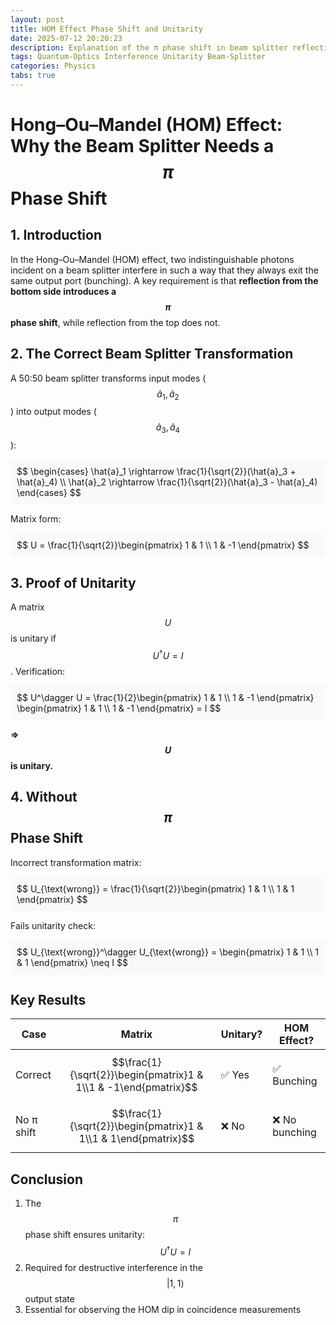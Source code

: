 ```yaml
---
layout: post  
title: HOM Effect Phase Shift and Unitarity  
date: 2025-07-12 20:20:23  
description: Explanation of the π phase shift in beam splitter reflections and discrete proof of unitarity requirement.  
tags: Quantum-Optics Interference Unitarity Beam-Splitter  
categories: Physics  
tabs: true  
---
```


# Hong–Ou–Mandel (HOM) Effect: Why the Beam Splitter Needs a <span>$$\pi$$</span> Phase Shift

## 1. Introduction
In the Hong–Ou–Mandel (HOM) effect, two indistinguishable photons incident on a beam splitter interfere in such a way that they always exit the same output port (bunching). A key requirement is that **reflection from the bottom side introduces a $$\pi$$ phase shift**, while reflection from the top does not.

## 2. The Correct Beam Splitter Transformation
A 50:50 beam splitter transforms input modes ($$\hat{a}_1, \hat{a}_2$$) into output modes ($$\hat{a}_3, \hat{a}_4$$):

<div style="margin: 15px 0; padding: 10px; background-color: #f8f9fa; border-radius: 5px;">
$$
\begin{cases}
\hat{a}_1 \rightarrow \frac{1}{\sqrt{2}}(\hat{a}_3 + \hat{a}_4) \\
\hat{a}_2 \rightarrow \frac{1}{\sqrt{2}}(\hat{a}_3 - \hat{a}_4)
\end{cases}
$$
</div>

Matrix form:

<div style="margin: 15px 0; padding: 10px; background-color: #f8f9fa; border-radius: 5px;">
$$
U = \frac{1}{\sqrt{2}}\begin{pmatrix}
1 & 1 \\
1 & -1
\end{pmatrix}
$$
</div>

## 3. Proof of Unitarity
A matrix $$U$$ is unitary if $$U^\dagger U = I$$. Verification:

<div style="margin: 15px 0; padding: 10px; background-color: #f8f9fa; border-radius: 5px;">
$$
U^\dagger U = \frac{1}{2}\begin{pmatrix}
1 & 1 \\
1 & -1
\end{pmatrix}
\begin{pmatrix}
1 & 1 \\
1 & -1
\end{pmatrix}
= I
$$
</div>

**⇒ $$U$$ is unitary.**

## 4. Without $$\pi$$ Phase Shift
Incorrect transformation matrix:

<div style="margin: 15px 0; padding: 10px; background-color: #f8f9fa; border-radius: 5px;">
$$
U_{\text{wrong}} = \frac{1}{\sqrt{2}}\begin{pmatrix}
1 & 1 \\
1 & 1
\end{pmatrix}
$$
</div>

Fails unitarity check:

<div style="margin: 15px 0; padding: 10px; background-color: #f8f9fa; border-radius: 5px;">
$$
U_{\text{wrong}}^\dagger U_{\text{wrong}} = \begin{pmatrix}
1 & 1 \\
1 & 1
\end{pmatrix} \neq I
$$
</div>

## Key Results

| Case       | Matrix                                                          | Unitary? | HOM Effect?   |
| ---------- | --------------------------------------------------------------- | -------- | ------------- |
| Correct    | $$\frac{1}{\sqrt{2}}\begin{pmatrix}1 & 1\\1 & -1\end{pmatrix}$$ | ✅ Yes    | ✅ Bunching    |
| No π shift | $$\frac{1}{\sqrt{2}}\begin{pmatrix}1 & 1\\1 & 1\end{pmatrix}$$  | ❌ No     | ❌ No bunching |

## Conclusion
1. The $$\pi$$ phase shift ensures unitarity: $$U^\dagger U = I$$
2. Required for destructive interference in the $$|1,1\rangle$$ output state
3. Essential for observing the HOM dip in coincidence measurements